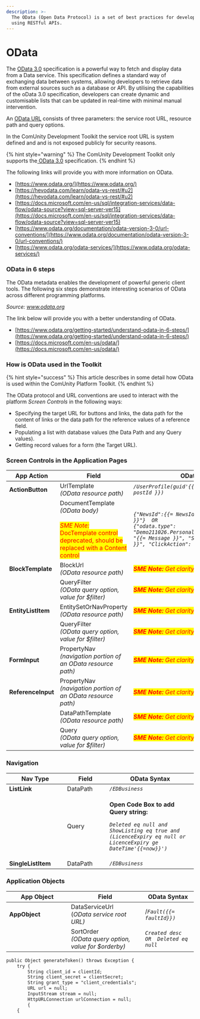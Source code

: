 ```yaml
---
description: >-
  The OData (Open Data Protocol) is a set of best practices for developing and
  using RESTful APIs.
---
```


# OData

The [ OData 3.0](https://www.odata.org/documentation/odata-version-3-0/?msclkid=237b40adce7311ecae5bf187856e481c) specification is a powerful way to fetch and display data from a Data service. This specification defines a standard way of exchanging data between systems, allowing developers to retrieve data from external sources such as a database or API. By utilising the capabilities of the oData 3.0 specification, developers can create dynamic and customisable lists that can be updated in real-time with minimal manual intervention.

An [OData URL](https://www.odata.org/documentation/odata-version-3-0/url-conventions/) consists of three parameters: the service root URL, resource path and query options.&#x20;

In the ComUnity Development Toolkit the service root URL is system defined and and is not exposed publicly for security reasons.&#x20;

{% hint style="warning" %}
The ComUnity Development Toolkit only supports the[ OData 3.0](https://www.odata.org/documentation/odata-version-3-0/?msclkid=237b40adce7311ecae5bf187856e481c) specification.&#x20;
{% endhint %}

The following links will provide you with more information on OData.

* [https://www.odata.org/](https://www.odata.org/)
* [https://hevodata.com/learn/odata-vs-rest/#u2](https://hevodata.com/learn/odata-vs-rest/#u2)
* [https://docs.microsoft.com/en-us/sql/integration-services/data-flow/odata-source?view=sql-server-ver15](https://docs.microsoft.com/en-us/sql/integration-services/data-flow/odata-source?view=sql-server-ver15)
* [https://www.odata.org/documentation/odata-version-3-0/url-conventions/](https://www.odata.org/documentation/odata-version-3-0/url-conventions/)
* [https://www.odata.org/odata-services/](https://www.odata.org/odata-services/)

### OData in 6 steps

The OData metadata enables the development of powerful generic client tools. The following six steps demonstrate interesting scenarios of OData across different programming platforms.

_Source: www.odata.org_

The link below will provide you with a better understanding of OData.

* [https://www.odata.org/getting-started/understand-odata-in-6-steps/](https://www.odata.org/getting-started/understand-odata-in-6-steps/)
* [https://docs.microsoft.com/en-us/odata/](https://docs.microsoft.com/en-us/odata/)

### How is OData used in the Toolkit

{% hint style="success" %}
This article describes in some detail how OData is used within the ComUnity Platform Toolkit.
{% endhint %}

The OData protocol and URL conventions are used to interact with the platform _Screen Controls_ in the following ways:&#x20;

* Specifying the target URL for buttons and links, the data path for the content of links or the data path for the reference values of a reference field.
* Populating a list with database values (the Data Path and any Query values).
* Getting record values for a form (the Target URL).

### Screen Controls in the Application Pages

<table><thead><tr><th width="159.2195700044924">App Action</th><th width="243.51567367143144">Field</th><th>OData Syntax</th></tr></thead><tbody><tr><td><strong>ActionButton</strong></td><td>UrlTemplate <br><em>(OData resource path)</em></td><td><em><code>/UserProfile(guid'{{=userguid}}')/Posts({{= postId }})</code></em></td></tr><tr><td></td><td>DocumentTemplate <br><em>(OData body)</em><br><br><em><mark style="color:red;">SME Note:</mark></em><mark style="color:red;"> DocTemplate control deprecated, should be replaced with a Content control</mark></td><td><em><code>{"NewsId":{{= NewsId }},"Deleted":"{{= now }}"}  OR</code></em>  <br><em><code>{"odata.type": "Demo211026.PersonalNotification","Message": "{{= Message }}", "Subject": "{{= Subject }}", "ClickAction": "{{= ClickAction }}"}</code></em></td></tr><tr><td><strong>BlockTemplate</strong></td><td>BlockUrl <br><em>(OData resource path)</em></td><td><em><mark style="color:red;"><strong>SME Note:</strong></mark><mark style="color:red;"> </mark><mark style="color:red;">Get clarity from Developers</mark></em></td></tr><tr><td></td><td>QueryFilter <br><em>(OData query option, value for $filter)</em></td><td><em><mark style="color:red;"><strong>SME Note:</strong></mark><mark style="color:red;"> </mark><mark style="color:red;">Get clarity from Developers</mark></em></td></tr><tr><td><strong>EntityListItem</strong></td><td>EntitySetOrNavProperty <em>(OData resource path)</em></td><td><em><mark style="color:red;"><strong>SME Note:</strong></mark><mark style="color:red;"> </mark><mark style="color:red;">Get clarity from Developers</mark></em></td></tr><tr><td></td><td>QueryFilter <br><em>(OData query option, value for $filter)</em></td><td><em><mark style="color:red;"><strong>SME Note:</strong></mark><mark style="color:red;"> </mark><mark style="color:red;">Get clarity from Developers</mark></em></td></tr><tr><td><strong>FormInput</strong></td><td>PropertyNav <br><em>(navigation portion of an OData resource path)</em></td><td><em><mark style="color:red;"><strong>SME Note:</strong></mark><mark style="color:red;"> </mark><mark style="color:red;">Get clarity from Developers</mark></em></td></tr><tr><td><strong>ReferenceInput</strong></td><td>PropertyNav <br><em>(navigation portion of an OData resource path)</em></td><td><em><mark style="color:red;"><strong>SME Note:</strong></mark><mark style="color:red;"> </mark><mark style="color:red;">Get clarity from Developers</mark></em></td></tr><tr><td></td><td>DataPathTemplate <br><em>(OData resource path)</em></td><td><em><mark style="color:red;"><strong>SME Note:</strong></mark><mark style="color:red;"> </mark><mark style="color:red;">Get clarity from Developers</mark></em></td></tr><tr><td></td><td>Query <br><em>(OData query option, value for $filter)</em></td><td><em><mark style="color:red;"><strong>SME Note:</strong></mark><mark style="color:red;"> </mark><mark style="color:red;">Get clarity from Developers</mark></em></td></tr></tbody></table>

### Navigation

<table><thead><tr><th width="189.65684058913322">Nav Type</th><th width="150">Field</th><th width="331">OData Syntax</th></tr></thead><tbody><tr><td><strong>ListLink</strong></td><td> DataPath</td><td><em><code>/EDBusiness</code></em></td></tr><tr><td></td><td>Query</td><td><p><strong>Open Code Box to add Query string:</strong></p><p><em><code>Deleted eq null and ShowListing eq true and (LicenceExpiry eq null or LicenceExpiry ge DateTime'{{=now}}')</code></em></p></td></tr><tr><td><strong>SingleListItem</strong></td><td>DataPath</td><td><em><code>/EDBusiness</code></em></td></tr></tbody></table>

### Application Objects

<table><thead><tr><th width="150">App Object</th><th width="183.2866134986382">Field</th><th>OData Syntax</th></tr></thead><tbody><tr><td><strong>AppObject</strong></td><td>DataServiceUrl <br>(<em>OData service root URL)</em></td><td>/<em><code>Fault({{= faultId}})</code></em></td></tr><tr><td></td><td>SortOrder <br><em>(OData query option, value for $orderby)</em></td><td><em><code>Created desc  OR  Deleted eq null</code></em></td></tr></tbody></table>

```html
public Object generateToken() throws Exception {
	try {
		String client_id = clientId;
		String client_secret = clientSecret;
		String grant_type = "client_credentials";
		URL url = null;
		InputStream stream = null;
		HttpURLConnection urlConnection = null;
	    {
	{
```


